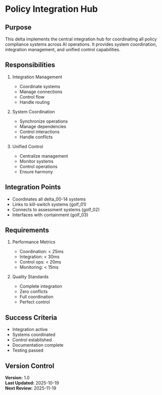 # Policy Integration Hub

## Purpose

This delta implements the central integration hub for coordinating all policy compliance systems across AI operations. It provides system coordination, integration management, and unified control capabilities.

## Responsibilities

1. Integration Management
   - Coordinate systems
   - Manage connections
   - Control flow
   - Handle routing

2. System Coordination
   - Synchronize operations
   - Manage dependencies
   - Control interactions
   - Handle conflicts

3. Unified Control
   - Centralize management
   - Monitor systems
   - Control operations
   - Ensure harmony

## Integration Points

- Coordinates all delta_00-14 systems
- Links to kill-switch systems (golf_01)
- Connects to assessment systems (golf_02)
- Interfaces with containment (golf_03)

## Requirements

1. Performance Metrics
   - Coordination: < 25ms
   - Integration: < 30ms
   - Control ops: < 20ms
   - Monitoring: < 15ms

2. Quality Standards
   - Complete integration
   - Zero conflicts
   - Full coordination
   - Perfect control

## Success Criteria

- Integration active
- Systems coordinated
- Control established
- Documentation complete
- Testing passed

## Version Control

**Version:** 1.0  
**Last Updated:** 2025-10-19  
**Next Review:** 2025-11-19